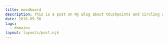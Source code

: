 ```yaml
---
title: moodboard
description: This is a post on My Blog about touchpoints and circling wagons.
date: 2018-09-30
tags:
  - domains
layout: layouts/post.njk
---
```

